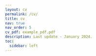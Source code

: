 ```yaml
---
layout: cv
permalink: /cv/
title: cv
nav: true
nav_order: 5
cv_pdf: example_pdf.pdf
description: Last update - January 2024.
toc:
  sidebar: left
---
```

